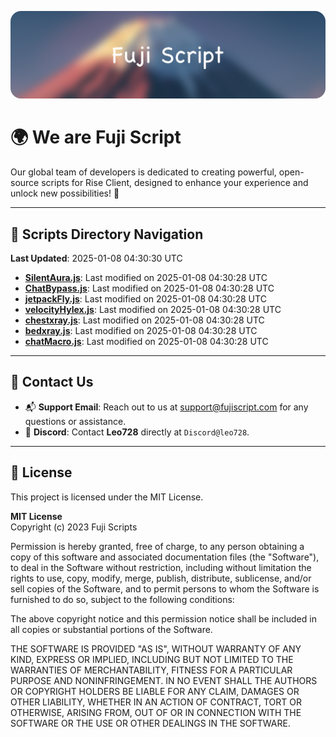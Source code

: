 ![Banner](.github/b.webp)

# 🌍 **We are Fuji Script**

Our global team of developers is dedicated to creating powerful, open-source scripts for Rise Client, designed to enhance your experience and unlock new possibilities! 🌟

---
<!-- SCRIPTS_NAVIGATION_START -->
## 📂 **Scripts Directory Navigation**

**Last Updated**: 2025-01-08 04:30:30 UTC

- **[SilentAura.js](scripts/SilentAura.js)**: Last modified on 2025-01-08 04:30:28 UTC
- **[ChatBypass.js](scripts/ChatBypass.js)**: Last modified on 2025-01-08 04:30:28 UTC
- **[jetpackFly.js](scripts/jetpackFly.js)**: Last modified on 2025-01-08 04:30:28 UTC
- **[velocityHylex.js](scripts/velocityHylex.js)**: Last modified on 2025-01-08 04:30:28 UTC
- **[chestxray.js](scripts/chestxray.js)**: Last modified on 2025-01-08 04:30:28 UTC
- **[bedxray.js](scripts/bedxray.js)**: Last modified on 2025-01-08 04:30:28 UTC
- **[chatMacro.js](scripts/chatMacro.js)**: Last modified on 2025-01-08 04:30:28 UTC

<!-- SCRIPTS_NAVIGATION_END -->

---

## 💬 **Contact Us**  
- 📬 **Support Email**: Reach out to us at [support@fujiscript.com](mailto:support@fujiscript.com) for any questions or assistance.  
- 💬 **Discord**: Contact **Leo728** directly at `Discord@leo728`.

---

## 📜 **License**

This project is licensed under the MIT License.  

**MIT License**  
Copyright (c) 2023 Fuji Scripts  

Permission is hereby granted, free of charge, to any person obtaining a copy of this software and associated documentation files (the "Software"), to deal in the Software without restriction, including without limitation the rights to use, copy, modify, merge, publish, distribute, sublicense, and/or sell copies of the Software, and to permit persons to whom the Software is furnished to do so, subject to the following conditions:  

The above copyright notice and this permission notice shall be included in all copies or substantial portions of the Software.  

THE SOFTWARE IS PROVIDED "AS IS", WITHOUT WARRANTY OF ANY KIND, EXPRESS OR IMPLIED, INCLUDING BUT NOT LIMITED TO THE WARRANTIES OF MERCHANTABILITY, FITNESS FOR A PARTICULAR PURPOSE AND NONINFRINGEMENT. IN NO EVENT SHALL THE AUTHORS OR COPYRIGHT HOLDERS BE LIABLE FOR ANY CLAIM, DAMAGES OR OTHER LIABILITY, WHETHER IN AN ACTION OF CONTRACT, TORT OR OTHERWISE, ARISING FROM, OUT OF OR IN CONNECTION WITH THE SOFTWARE OR THE USE OR OTHER DEALINGS IN THE SOFTWARE.  
